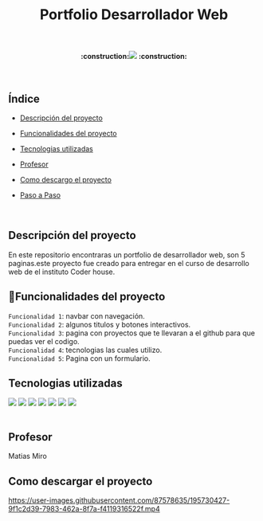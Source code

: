
<h1 align="center"> Portfolio Desarrollador Web </h1>
<br>
        
<h4 align="center">
   :construction:<img src="https://img.shields.io/badge/STATUS-EN%20DESAROLLO-green"> :construction:
</h4>
   
<br>

## Índice

* [Descripción del proyecto](#descripción-del-proyecto)

* [Funcionalidades del proyecto](#Funcionalidades-del-proyecto)

* [Tecnologias utilizadas](#Funcionalidades-del-proyecto)

* [Profesor](#Profesor)

* [Como descargo el proyecto](#Como-descargo-el-proyecto)

* [Paso a Paso](#Paso-a-Paso)
<br>

 ## Descripción del proyecto
 
En este repositorio encontraras un portfolio de desarrollador web, son 5 paginas.este proyecto fue creado para entregar en el curso de desarrollo web de el instituto Coder house.
<br>

## :hammer:Funcionalidades del proyecto

 `Funcionalidad 1`: navbar con navegación.
  <br>
  `Funcionalidad 2`: algunos titulos y botones interactivos.
  <br>
  `Funcionalidad 3`: pagina con proyectos que te llevaran a el github para que puedas ver el codigo.
  <br>
  `Funcionalidad 4`: tecnologias las cuales utilizo.
  <br>
  `Funcionalidad 5`: Pagina con un formulario.
  <br>
## Tecnologias utilizadas
 <div>
 <img src="https://img.shields.io/badge/NPM-%23000000.svg?style=for-the-badge&logo=npm&logoColor=white" />
 <img src="https://img.shields.io/badge/node.js-6DA55F?style=for-the-badge&logo=node.js&logoColor=white" />
 <img src="https://img.shields.io/badge/SASS-hotpink.svg?style=for-the-badge&logo=SASS&logoColor=white" />
 <img src="https://img.shields.io/badge/bootstrap-%23563D7C.svg?style=for-the-badge&logo=bootstrap&logoColor=white" />
 <img src="https://img.shields.io/badge/Visual%20Studio%20Code-0078d7.svg?style=for-the-badge&logo=visual-studio-code&logoColor=white" />
 <img src="https://img.shields.io/badge/CSS3-1572B6?style=for-the-badge&logo=css3&logoColor=white" />
 <img src="https://img.shields.io/badge/html5-%23E34F26.svg?style=for-the-badge&logo=html5&logoColor=white" />
</div>
<br>
  
## Profesor

 Matias Miro
 
 ## Como descargar el proyecto
 

https://user-images.githubusercontent.com/87578635/195730427-9f1c2d39-7983-462a-8f7a-f4119316522f.mp4


<br>



